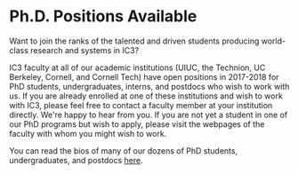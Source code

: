 # Ph.D. Positions Available

Want to join the ranks of the talented and driven students producing world-class research and systems in IC3?

IC3 faculty at all of our academic institutions (UIUC, the Technion, UC
Berkeley, Cornell, and Cornell Tech) have open positions in 2017-2018 for PhD
students, undergraduates, interns, and postdocs who wish to work with us. If you
are already enrolled at one of these institutions and wish to work with IC3,
please feel free to contact a faculty member at your institution directly. We're
happy to hear from you. If you are not yet a student in one of our PhD programs but
wish to apply, please visit the webpages of the faculty with whom you might wish
to work.

You can read the bios of many of our dozens of PhD students, undergraduates, and
postdocs [here](http://www.initc3.org/people.html).
